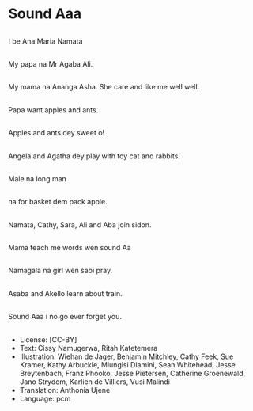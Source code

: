# Sound Aaa

##
I be Ana Maria Namata

##
My papa na Mr Agaba Ali.

##
My mama na Ananga Asha. She care and like me well well.

##
Papa want apples and ants.

##
Apples and ants dey sweet o!

##
Angela and Agatha dey play with toy cat and rabbits.

##
Male na long man

##
na for basket dem pack apple.

##
Namata, Cathy, Sara, Ali and Aba join sidon.

##
Mama teach me words wen sound Aa

##
Namagala na girl wen sabi pray.

##
Asaba and Akello learn about train.

##
Sound Aaa i no go ever forget you.

##
* License: [CC-BY]
* Text: Cissy Namugerwa, Ritah Katetemera
* Illustration: Wiehan de Jager, Benjamin Mitchley, Cathy Feek, Sue Kramer, Kathy Arbuckle, Mlungisi Dlamini, Sean Whitehead, Jesse Breytenbach, Franz Phooko, Jesse Pietersen, Catherine Groenewald, Jano Strydom, Karlien de Villiers, Vusi Malindi
* Translation: Anthonia Ujene
* Language: pcm
